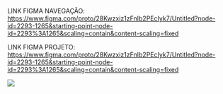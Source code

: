 LINK FIGMA NAVEGAÇÃO: https://www.figma.com/proto/28Kwzxiz1zFnIb2PEcIyk7/Untitled?node-id=2293-1265&starting-point-node-id=2293%3A1265&scaling=contain&content-scaling=fixed

LINK FIGMA PROJETO: https://www.figma.com/proto/28Kwzxiz1zFnIb2PEcIyk7/Untitled?node-id=2293-1265&starting-point-node-id=2293%3A1265&scaling=contain&content-scaling=fixed

<img src="https://github.com/user-attachments/assets/79eaf894-d475-45f0-9f41-589df68cef39" />
